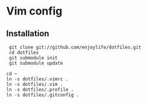 Vim config
===========

Installation
------------

     git clone git://github.com/enjoylife/dotfiles.git
     cd dotfiles
     git submodule init
     git submodule update
    
    cd ~
    ln -s dotfiles/.vimrc .
    ln -s dotfiles/.vim .
    ln -s dotfiles/.profile .
    ln -s dotfiles/.gitconfig .
